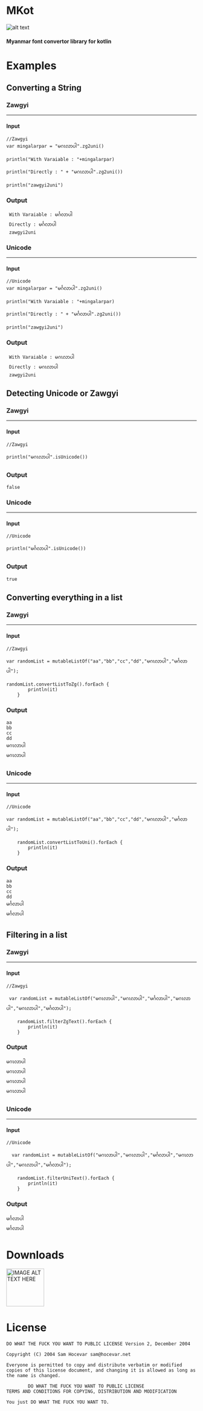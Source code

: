 # MKot
![alt text](http://www.yelinaung.xyz/img/MKot.png "Logo Title Text 1")


#### Myanmar font convertor library for kotlin ####

# Examples #

## Converting a String ##

 
### **Zawgyi** ###
** **
#### Input ####
``` 
//Zawgyi 
var mingalarpar = "မဂၤလာပါ".zg2uni()

println("With Varaiable : "+mingalarpar)

println("Directly : " + "မဂၤလာပါ".zg2uni())

println("zawgyi2uni")
 ```

 ### Output ### 
 ```
  With Varaiable : မင်္ဂလာပါ
  Directly : မင်္ဂလာပါ
  zawgyi2uni
```

### **Unicode** ###
** **
#### Input ####
``` 
//Unicode 
var mingalarpar = "မင်္ဂလာပါ".zg2uni()

println("With Varaiable : "+mingalarpar)

println("Directly : " + "မင်္ဂလာပါ".zg2uni())

println("zawgyi2uni")
 ```
 
 

 ### Output ### 
 ```
  With Varaiable : မဂၤလာပါ
  Directly : မဂၤလာပါ
  zawgyi2uni
```

## Detecting Unicode or Zawgyi ##

### **Zawgyi** ###
** **
#### Input ####
``` 
//Zawgyi

println("မဂၤလာပါ".isUnicode())

 ```

 ### Output ### 
 ```
false
```

### **Unicode** ###
** **
#### Input ####
``` 
//Unicode 

println("မင်္ဂလာပါ".isUnicode())
 ```
 
 

 ### Output ### 
 ```
true
```


## Converting everything in a list  ##

### **Zawgyi** ###
** **
#### Input ####
``` 
//Zawgyi 

var randomList = mutableListOf("aa","bb","cc","dd","မဂၤလာပါ","မင်္ဂလာပါ");

randomList.convertListToZg().forEach {
        println(it)
    }
 ```

 ### Output ### 
 ```
 aa
bb
cc
dd
မဂၤလာပါ
မဂၤလာပါ
```

### **Unicode** ###
** **
#### Input ####
``` 
//Unicode 

var randomList = mutableListOf("aa","bb","cc","dd","မဂၤလာပါ","မင်္ဂလာပါ");

    randomList.convertListToUni().forEach {
        println(it)
    }
 ```
 
 

 ### Output ### 
 ```
aa
bb
cc
dd
မင်္ဂလာပါ
မင်္ဂလာပါ
```


## Filtering  in a list   ##

### **Zawgyi** ###
** **
#### Input ####
``` 
//Zawgyi 

 var randomList = mutableListOf("မဂၤလာပါ","မဂၤလာပါ","မင်္ဂလာပါ","မဂၤလာပါ","မဂၤလာပါ","မင်္ဂလာပါ");

    randomList.filterZgText().forEach {
        println(it)
    }

 ```

 ### Output ### 
 ```
မဂၤလာပါ
မဂၤလာပါ
မဂၤလာပါ
မဂၤလာပါ

```

### **Unicode** ###
** **
#### Input ####
``` 
//Unicode 

  var randomList = mutableListOf("မဂၤလာပါ","မဂၤလာပါ","မင်္ဂလာပါ","မဂၤလာပါ","မဂၤလာပါ","မင်္ဂလာပါ");

    randomList.filterUniText().forEach {
        println(it)
    }

 ```
 
 

 ### Output ### 
 ```
မင်္ဂလာပါ
မင်္ဂလာပါ

```





# Downloads #

<a href="https://github.com/ye-lin-aung/MKot/blob/master/build/libs/MKot-1.0.jar?raw=true" target="_blank"><img src="http://cognition.ouc.ac.cy/cclab/images/DownloadButton.png" alt="IMAGE ALT TEXT HERE" width="100" height="100"  />
</a>

# License #
```
DO WHAT THE FUCK YOU WANT TO PUBLIC LICENSE Version 2, December 2004

Copyright (C) 2004 Sam Hocevar sam@hocevar.net

Everyone is permitted to copy and distribute verbatim or modified copies of this license document, and changing it is allowed as long as the name is changed.

        DO WHAT THE FUCK YOU WANT TO PUBLIC LICENSE
TERMS AND CONDITIONS FOR COPYING, DISTRIBUTION AND MODIFICATION

You just DO WHAT THE FUCK YOU WANT TO.

```